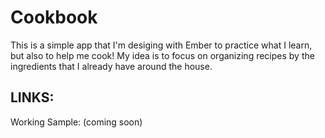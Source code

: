 Cookbook
=============

This is a simple app that I'm desiging with Ember to practice what I learn, but also to help me cook! My idea is to focus on organizing recipes by the ingredients that I already have around the house.

LINKS:
-----

Working Sample:
(coming soon)